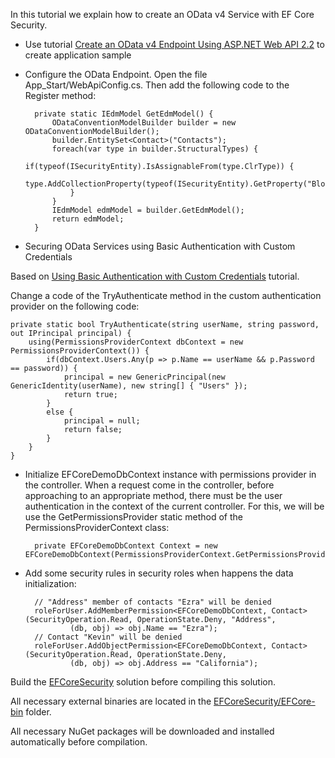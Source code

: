 In this tutorial we explain how to create an OData v4 Service with EF Core Security.

- Use tutorial [Create an OData v4 Endpoint Using ASP.NET Web API 2.2](http://www.asp.net/web-api/overview/odata-support-in-aspnet-web-api/odata-v4/create-an-odata-v4-endpoint) to create application sample

- Configure the OData Endpoint.
Open the file App_Start/WebApiConfig.cs. Then add the following code to the Register method: 

        private static IEdmModel GetEdmModel() {
            ODataConventionModelBuilder builder = new ODataConventionModelBuilder();
            builder.EntitySet<Contact>("Contacts");
            foreach(var type in builder.StructuralTypes) {
                if(typeof(ISecurityEntity).IsAssignableFrom(type.ClrType)) {
                    type.AddCollectionProperty(typeof(ISecurityEntity).GetProperty("BlockedMembers"));
                }
            }
            IEdmModel edmModel = builder.GetEdmModel();
            return edmModel;
        }

- Securing OData Services using Basic Authentication with Custom Credentials

Based on [Using Basic Authentication with Custom Credentials](https://msdn.microsoft.com/en-us/data/gg192997.aspx) tutorial.

Change a code of the TryAuthenticate method in the custom authentication provider on the following code:

    private static bool TryAuthenticate(string userName, string password, out IPrincipal principal) {
        using(PermissionsProviderContext dbContext = new PermissionsProviderContext()) {
            if(dbContext.Users.Any(p => p.Name == userName && p.Password == password)) {
                principal = new GenericPrincipal(new GenericIdentity(userName), new string[] { "Users" });
                return true;
            }
            else {
                principal = null;
                return false;
            }
        }
    }

- Initialize EFCoreDemoDbContext instance with permissions provider in the controller. When a request come in the controller, before approaching to an appropriate method, there must be the user authentication in the context of the current controller. For this, we will be use the GetPermissionsProvider static method of the PermissionsProviderContext class:

        private EFCoreDemoDbContext Context = new EFCoreDemoDbContext(PermissionsProviderContext.GetPermissionsProvider());

- Add some security rules in security roles when happens the data initialization:

        // "Address" member of contacts "Ezra" will be denied
        roleForUser.AddMemberPermission<EFCoreDemoDbContext, Contact>(SecurityOperation.Read, OperationState.Deny, "Address", 
                (db, obj) => obj.Name == "Ezra");
        // Contact "Kevin" will be denied
        roleForUser.AddObjectPermission<EFCoreDemoDbContext, Contact>(SecurityOperation.Read, OperationState.Deny, 
                (db, obj) => obj.Address == "California");
 
Build the [EFCoreSecurity](https://github.com/DevExpress/EF-Core-Security/tree/master/EFCoreSecurity) solution before compiling this solution.

All necessary external binaries are located in the [EFCoreSecurity/EFCore-bin](https://github.com/DevExpress/EF-Core-Security/tree/master/EFCoreSecurity/EFCore-bin) folder.

All necessary NuGet packages will be downloaded and installed automatically before compilation.
